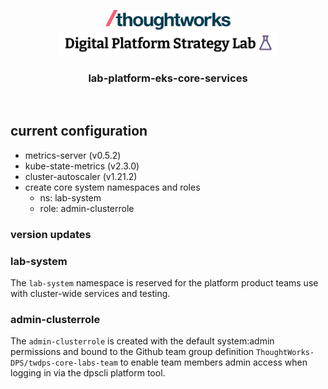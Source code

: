<div align="center">
	<p>
		<img alt="Thoughtworks Logo" src="https://raw.githubusercontent.com/ThoughtWorks-DPS/static/master/thoughtworks_flamingo_wave.png?sanitize=true" width=200 />
    <br />
		<img alt="DPS Title" src="https://raw.githubusercontent.com/ThoughtWorks-DPS/static/master/dps_lab_title.png?sanitize=true" width=350/>
	</p>
  <h3>lab-platform-eks-core-services</h3>
</div>
<br />

## current configuration

* metrics-server (v0.5.2)
* kube-state-metrics (v2.3.0)
* cluster-autoscaler (v1.21.2)
* create core system namespaces and roles
  * ns: lab-system
  * role: admin-clusterrole

### version updates


### lab-system

The `lab-system` namespace is reserved for the platform product teams use with cluster-wide services and testing.  

### admin-clusterrole

The `admin-clusterrole` is created with the default system:admin permissions and bound to the Github team group definition `ThoughtWorks-DPS/twdps-core-labs-team` to enable team members admin access when logging in via the dpscli platform tool.  
